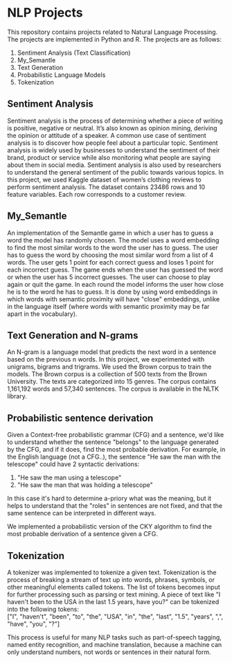 <!---A repository for projects related to Natural Language Processing--->
# NLP Projects
This repository contains projects related to Natural Language Processing. The projects are implemented in Python and R. The projects are as follows:
1. Sentiment Analysis (Text Classification)
2. My_Semantle
3. Text Generation
4. Probabilistic Language Models
5. Tokenization

## Sentiment Analysis
Sentiment analysis is the process of determining whether a piece of writing is positive, negative or neutral. It’s also known as opinion mining, deriving the opinion or attitude of a speaker. A common use case of sentiment analysis is to discover how people feel about a particular topic. Sentiment analysis is widely used by businesses to understand the sentiment of their brand, product or service while also monitoring what people are saying about them in social media. Sentiment analysis is also used by researchers to understand the general sentiment of the public towards various topics.
In this project, we used Kaggle dataset of women’s clothing reviews to perform sentiment analysis. The dataset contains 23486 rows and 10 feature variables. Each row corresponds to a customer review.

## My_Semantle
An implementation of the Semantle game in which a user has to guess a word the model has randomly chosen. The model uses a word embedding to find the most similar words to the word the user has to guess. The user has to guess the word by choosing the most similar word from a list of 4 words. The user gets 1 point for each correct guess and loses 1 point for each incorrect guess. The game ends when the user has guessed the word or when the user has 5 incorrect guesses. The user can choose to play again or quit the game.
In each round the model informs the user how close he is to the word he has to guess. It is done by using word embeddings in which words with semantic proximity will have "close" embeddings, unlike in the language itself (where words with semantic proximity may be far apart in the vocabulary).

## Text Generation and N-grams
An N-gram is a language model that predicts the next word in a sentence based on the previous n words. In this project, we experimented with unigrams, bigrams and trigrams. We used the Brown corpus to train the models. The Brown corpus is a collection of 500 texts from the Brown University. The texts are categorized into 15 genres. The corpus contains 1,161,192 words and 57,340 sentences. The corpus is available in the NLTK library.

## Probabilistic sentence derivation

Given a Context-free probabilistic grammar (CFG) and a sentence, we'd like to understand whether the sentence "belongs" to the language generated by the CFG, and if it does, find the most probable derivation.
For example, in the English language (not a CFG..), the sentence "He saw the man with the telescope" could have 2 syntactic derivations:
1. "He saw the man using a telescope"
2. "He saw the man that was holding a telescope"

In this case it's hard to determine a-priory what was the meaning, but it helps to understand that the "roles" in sentences are not fixed, and that the same sentence can be interpreted in different ways. 

We implemented a probabilistic version of the CKY algorithm to find the most probable derivation of a sentence given a CFG. 

## Tokenization

A tokenizer was implemented to tokenize a given text. 
Tokenization is the process of breaking a stream of text up into words, phrases, symbols, or other meaningful elements called tokens. The list of tokens becomes input for further processing such as parsing or text mining.
A piece of text like "I haven't been to the USA in the last 1.5 years, have you?" can be tokenized into the following tokens:   
["I", "haven't", "been", "to", "the", "USA", "in", "the", "last", "1.5", "years", ",", "have", "you", "?"]

This process is useful for many NLP tasks such as part-of-speech tagging, named entity recognition, and machine translation, because a machine can only understand numbers, not words or sentences in their natural form.

